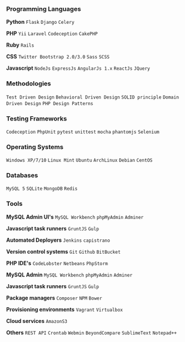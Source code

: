 ### Programming Languages

**Python**
`Flask` `Django` `Celery`

**PHP**
`Yii` `Laravel` `Codeception` `CakePHP`

**Ruby**
`Rails`
  
**CSS**
`Twitter Bootstrap 2.0/3.0` `Sass` `SCSS`
  
**Javascript**
`NodeJs`
`ExpressJs`
`AngularJs 1.x`
`ReactJs`
`JQuery`

### Methodologies
`Test Driven Design` `Behavioral Driven Design` `SOLID principle` `Domain Driven Design`
`PHP Design Patterns` 


### Testing Frameworks
`Codeception` `PhpUnit` `pytest` `unittest` `mocha`
`phantomjs` `Selenium`

### Operating Systems
`Windows XP/7/10`
`Linux Mint`
`Ubuntu`
`ArchLinux`
`Debian`
`CentOS` 


### Databases
`MySQL 5` `SQLite` `MongoDB` `Redis`


### Tools

**MySQL Admin UI's**
`MySQL Workbench` `phpMyAdmin` `Adminer`

**Javascript task runners**
`GruntJS` `Gulp`

**Automated Deployers**
`Jenkins` `capistrano`

**Version control systems**
`Git` `Github` `BitBucket`

**PHP IDE's**
`CodeLobster` `Netbeans` `PhpStorm`

**MySQL Admin**
`MySQL Workbench` `phpMyAdmin` `Adminer`

**Javascript task runners**
`GruntJS` `Gulp`

**Package managers**
`Composer`
`NPM`
`Bower`

**Provisioning environments**
`Vagrant` `Virtualbox`

**Cloud services**
`AmazonS3`

**Others**
`REST API`
`Crontab`
`Webmin`
`BeyondCompare`
`SublimeText`
`Notepad++`
